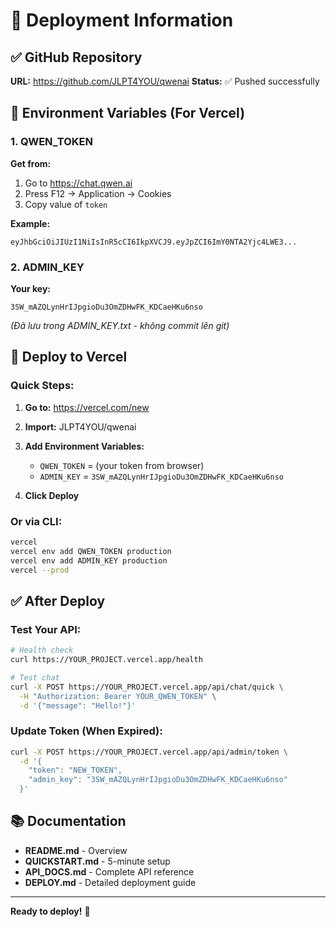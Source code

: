 # 🚀 Deployment Information

## ✅ GitHub Repository
**URL:** https://github.com/JLPT4YOU/qwenai
**Status:** ✅ Pushed successfully

## 🔑 Environment Variables (For Vercel)

### 1. QWEN_TOKEN
**Get from:**
1. Go to https://chat.qwen.ai
2. Press F12 → Application → Cookies
3. Copy value of `token`

**Example:**
```
eyJhbGciOiJIUzI1NiIsInR5cCI6IkpXVCJ9.eyJpZCI6ImY0NTA2Yjc4LWE3...
```

### 2. ADMIN_KEY
**Your key:**
```
3SW_mAZQLynHrIJpgioDu3OmZDHwFK_KDCaeHKu6nso
```
*(Đã lưu trong ADMIN_KEY.txt - không commit lên git)*

## 🚀 Deploy to Vercel

### Quick Steps:

1. **Go to:** https://vercel.com/new

2. **Import:** JLPT4YOU/qwenai

3. **Add Environment Variables:**
   - `QWEN_TOKEN` = (your token from browser)
   - `ADMIN_KEY` = `3SW_mAZQLynHrIJpgioDu3OmZDHwFK_KDCaeHKu6nso`

4. **Click Deploy**

### Or via CLI:
```bash
vercel
vercel env add QWEN_TOKEN production
vercel env add ADMIN_KEY production
vercel --prod
```

## ✅ After Deploy

### Test Your API:
```bash
# Health check
curl https://YOUR_PROJECT.vercel.app/health

# Test chat
curl -X POST https://YOUR_PROJECT.vercel.app/api/chat/quick \
  -H "Authorization: Bearer YOUR_QWEN_TOKEN" \
  -d '{"message": "Hello!"}'
```

### Update Token (When Expired):
```bash
curl -X POST https://YOUR_PROJECT.vercel.app/api/admin/token \
  -d '{
    "token": "NEW_TOKEN",
    "admin_key": "3SW_mAZQLynHrIJpgioDu3OmZDHwFK_KDCaeHKu6nso"
  }'
```

## 📚 Documentation

- **README.md** - Overview
- **QUICKSTART.md** - 5-minute setup
- **API_DOCS.md** - Complete API reference
- **DEPLOY.md** - Detailed deployment guide

---

**Ready to deploy!** 🎉
